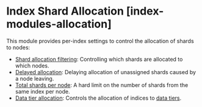 # Index Shard Allocation [index-modules-allocation]

This module provides per-index settings to control the allocation of shards to nodes:

* [Shard allocation filtering](../../../deploy-manage/distributed-architecture/shard-allocation-relocation-recovery/index-level-shard-allocation.md): Controlling which shards are allocated to which nodes.
* [Delayed allocation](../../../deploy-manage/distributed-architecture/shard-allocation-relocation-recovery/delaying-allocation-when-node-leaves.md): Delaying allocation of unassigned shards caused by a node leaving.
* [Total shards per node](elasticsearch://docs/reference/elasticsearch/index-settings/total-shards-per-node.md): A hard limit on the number of shards from the same index per node.
* [Data tier allocation](elasticsearch://docs/reference/elasticsearch/index-settings/data-tier-allocation.md): Controls the allocation of indices to [data tiers](../../../manage-data/lifecycle/data-tiers.md).







